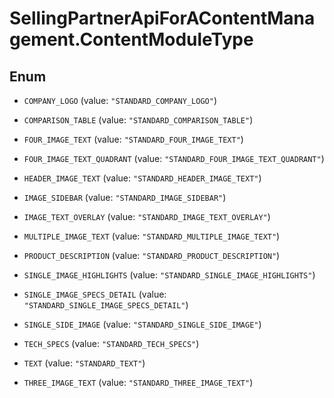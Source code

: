 # SellingPartnerApiForAContentManagement.ContentModuleType

## Enum


* `COMPANY_LOGO` (value: `"STANDARD_COMPANY_LOGO"`)

* `COMPARISON_TABLE` (value: `"STANDARD_COMPARISON_TABLE"`)

* `FOUR_IMAGE_TEXT` (value: `"STANDARD_FOUR_IMAGE_TEXT"`)

* `FOUR_IMAGE_TEXT_QUADRANT` (value: `"STANDARD_FOUR_IMAGE_TEXT_QUADRANT"`)

* `HEADER_IMAGE_TEXT` (value: `"STANDARD_HEADER_IMAGE_TEXT"`)

* `IMAGE_SIDEBAR` (value: `"STANDARD_IMAGE_SIDEBAR"`)

* `IMAGE_TEXT_OVERLAY` (value: `"STANDARD_IMAGE_TEXT_OVERLAY"`)

* `MULTIPLE_IMAGE_TEXT` (value: `"STANDARD_MULTIPLE_IMAGE_TEXT"`)

* `PRODUCT_DESCRIPTION` (value: `"STANDARD_PRODUCT_DESCRIPTION"`)

* `SINGLE_IMAGE_HIGHLIGHTS` (value: `"STANDARD_SINGLE_IMAGE_HIGHLIGHTS"`)

* `SINGLE_IMAGE_SPECS_DETAIL` (value: `"STANDARD_SINGLE_IMAGE_SPECS_DETAIL"`)

* `SINGLE_SIDE_IMAGE` (value: `"STANDARD_SINGLE_SIDE_IMAGE"`)

* `TECH_SPECS` (value: `"STANDARD_TECH_SPECS"`)

* `TEXT` (value: `"STANDARD_TEXT"`)

* `THREE_IMAGE_TEXT` (value: `"STANDARD_THREE_IMAGE_TEXT"`)



